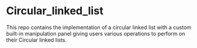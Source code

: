 # Circular_linked_list
This repo contains the implementation of a circular linked list with a custom built-in manipulation panel giving users various operations to perform on their Circular linked lists.
